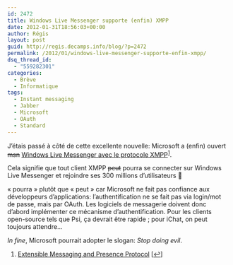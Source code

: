 ```yaml
---
id: 2472
title: Windows Live Messenger supporte (enfin) XMPP
date: 2012-01-31T18:56:03+00:00
author: Régis
layout: post
guid: http://regis.decamps.info/blog/?p=2472
permalink: /2012/01/windows-live-messenger-supporte-enfin-xmpp/
dsq_thread_id:
  - "559282301"
categories:
  - Brève
  - Informatique
tags:
  - Instant messaging
  - Jabber
  - Microsoft
  - OAuth
  - Standard
---
```

J&rsquo;étais passé à côté de cette excellente nouvelle: Microsoft a (enfin) ouvert <strike>msn</strike> [Windows Live Messenger avec le protocole XMPP](http://windowsteamblog.com/windows_live/b/windowslive/archive/2011/12/14/anyone-can-build-a-windows-live-messenger-client-with-open-standards-access-via-xmpp.aspx)<sup><a href="#footnote_0_2472" id="identifier_0_2472" class="footnote-link footnote-identifier-link" title="Extensible Messaging and Presence Protocol">1</a></sup>.

Cela signifie que tout client XMPP <strike>peut</strike> pourra se connecter sur Windows Live Messenger et rejoindre ses 300 millions d&rsquo;utilisateurs 🙂
  
<!--more-->

« pourra » plutôt que « peut » car Microsoft ne fait pas confiance aux développeurs d&rsquo;applications: l&rsquo;authentification ne se fait pas via login/mot de passe, mais par OAuth. Les logiciels de messagerie doivent donc d&rsquo;abord implémenter ce mécanisme d&rsquo;authentification. Pour les clients open-source tels que Psi, ça devrait être rapide ; pour iChat, on peut toujours attendre&#8230;

_In fine_, Microsoft pourrait adopter le slogan: _Stop doing evil_.

<ol class="footnotes">
  <li id="footnote_0_2472" class="footnote">
    <a href="http://xmpp.org/" title="XMPP Foundation">Extensible Messaging and Presence Protocol</a> [<a href="#identifier_0_2472" class="footnote-link footnote-back-link">&#8617;</a>]
  </li>
</ol>